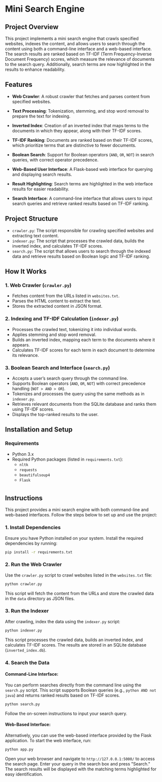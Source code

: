
# Mini Search Engine


## Project Overview
This project implements a mini search engine that crawls specified websites, indexes the content, and allows users to search through the content using both a command-line interface and a web-based interface. The search results are ranked based on TF-IDF (Term Frequency-Inverse Document Frequency) scores, which measure the relevance of documents to the search query. Additionally, search terms are now highlighted in the results to enhance readability.
## Features
- **Web Crawler**: A robust crawler that fetches and parses content from specified websites.
- **Text Processing**: Tokenization, stemming, and stop word removal to prepare the text for indexing.
- **Inverted Index**: Creation of an inverted index that maps terms to the documents in which they appear, along with their TF-IDF scores.
- **TF-IDF Ranking**: Documents are ranked based on their TF-IDF scores, which prioritize terms that are distinctive to fewer documents.
- **Boolean Search**: Support for Boolean operators (`AND`, `OR`, `NOT`) in search queries, with correct operator precedence.
- **Web-Based User Interface**: A Flask-based web interface for querying and displaying search results.
- **Result Highlighting**: Search terms are highlighted in the web interface results for easier readability.

- **Search Interface**: A command-line interface that allows users to input search queries and retrieve ranked results based on TF-IDF ranking.

## Project Structure
- `crawler.py`: The script responsible for crawling specified websites and extracting text content.
- `indexer.py`: The script that processes the crawled data, builds the inverted index, and calculates TF-IDF scores.
- `search.py`: The script that allows users to search through the indexed data and retrieve results based on Boolean logic and TF-IDF ranking.

## How It Works

### 1. Web Crawler (`crawler.py`)
- Fetches content from the URLs listed in `websites.txt`.
- Parses the HTML content to extract the text.
- Stores the extracted content in JSON format.

### 2. Indexing and TF-IDF Calculation (`indexer.py`)
- Processes the crawled text, tokenizing it into individual words.
- Applies stemming and stop word removal.
- Builds an inverted index, mapping each term to the documents where it appears.
- Calculates TF-IDF scores for each term in each document to determine its relevance.

### 3. Boolean Search and Interface (`search.py`)
- Accepts a user’s search query through the command line.
- Supports Boolean operators (`AND`, `OR`, `NOT`) with correct precedence handling (`NOT > AND > OR`).
- Tokenizes and processes the query using the same methods as in `indexer.py`.
- Retrieves relevant documents from the SQLite database and ranks them using TF-IDF scores.
- Displays the top-ranked results to the user.

## Installation and Setup

### Requirements
- Python 3.x
- Required Python packages (listed in `requirements.txt`):
  - `nltk`
  - `requests`
  - `beautifulsoup4`
  - `Flask`

#

## Instructions

This project provides a mini search engine with both command-line and web-based interfaces. Follow the steps below to set up and use the project:

### 1. Install Dependencies

Ensure you have Python installed on your system. Install the required dependencies by running:

```bash
pip install -r requirements.txt
```

### 2. Run the Web Crawler

Use the `crawler.py` script to crawl websites listed in the `websites.txt` file:

```bash
python crawler.py
```

This script will fetch the content from the URLs and store the crawled data in the `data` directory as JSON files.

### 3. Run the Indexer

After crawling, index the data using the `indexer.py` script:

```bash
python indexer.py
```

This script processes the crawled data, builds an inverted index, and calculates TF-IDF scores. The results are stored in an SQLite database (`inverted_index.db`).

### 4. Search the Data

#### Command-Line Interface:

You can perform searches directly from the command line using the `search.py` script. This script supports Boolean queries (e.g., `python AND not java`) and returns ranked results based on TF-IDF scores.

```bash
python search.py
```

Follow the on-screen instructions to input your search query.

#### Web-Based Interface:

Alternatively, you can use the web-based interface provided by the Flask application. To start the web interface, run:

```bash
python app.py
```

Open your web browser and navigate to `http://127.0.0.1:5000/` to access the search page. Enter your query in the search box and press "Search." The search results will be displayed with the matching terms highlighted for easy identification.

